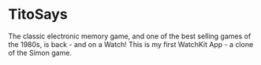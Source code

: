 # TitoSays
The classic electronic memory game, and one of the best selling games of the 1980s, is back - and on a Watch! This is my first WatchKit App - a clone of the Simon game.
